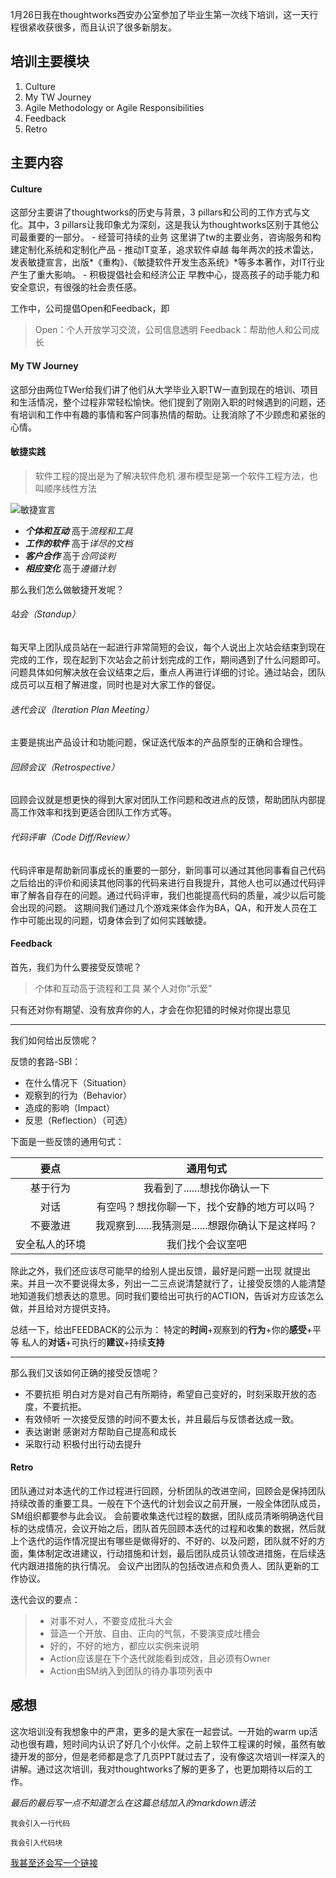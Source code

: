  1月26日我在thoughtworks西安办公室参加了毕业生第一次线下培训，这一天行程很紧收获很多，而且认识了很多新朋友。
  ## 培训主要模块
  1. Culture
  2. My TW Journey
  3. Agile Methodology or Agile Responsibilities
  4. Feedback
  5. Retro
  ## 主要内容
  #### Culture
  这部分主要讲了thoughtworks的历史与背景，3 pillars和公司的工作方式与文化。其中，3 pillars让我印象尤为深刻，这是我认为thoughtworks区别于其他公司最重要的一部分。
     - 经营可持续的业务 
       这里讲了tw的主要业务，咨询服务和构建定制化系统和定制化产品
     - 推动IT变革，追求软件卓越
       每年两次的技术雷达，发表敏捷宣言，出版*《重构》*、*《敏捷软件开发生态系统》*等多本著作，对IT行业产生了重大影响。
     - 积极提倡社会和经济公正
       早教中心，提高孩子的动手能力和安全意识，有很强的社会责任感。

   工作中，公司提倡Open和Feedback，即
  >Open：个人开放学习交流，公司信息透明
  >Feedback：帮助他人和公司成长

   #### My TW Journey
   这部分由两位TWer给我们讲了他们从大学毕业入职TW一直到现在的培训、项目和生活情况，整个过程非常轻松愉快。他们提到了刚刚入职的时候遇到的问题，还有培训和工作中有趣的事情和客户同事热情的帮助。让我消除了不少顾虑和紧张的心情。
  #### 敏捷实践
  >软件工程的提出是为了解决软件危机
  >瀑布模型是第一个软件工程方法，也叫顺序线性方法

  ![敏捷宣言](https://ask.qcloudimg.com/http-save/developer-news/inyarxoqra.jpeg)
  + ***个体和互动*** 高于*流程和工具*
  + ***工作的软件*** 高于*详尽的文档*
  + ***客户合作*** 高于*合同谈判*
  + ***相应变化*** 高于*遵循计划*

  那么我们怎么做敏捷开发呢？
  ###### 站会（Standup）
  每天早上团队成员站在一起进行非常简短的会议，每个人说出上次站会结束到现在完成的工作，现在起到下次站会之前计划完成的工作，期间遇到了什么问题即可。问题具体如何解决放在会议结束之后，重点人再进行详细的讨论。通过站会，团队成员可以互相了解进度，同时也是对大家工作的督促。
  ###### 迭代会议（Iteration Plan Meeting）
  主要是挑出产品设计和功能问题，保证迭代版本的产品原型的正确和合理性。
  ###### 回顾会议（Retrospective）
  回顾会议就是想更快的得到大家对团队工作问题和改进点的反馈，帮助团队内部提高工作效率和找到更适合团队工作方式等。
  ###### 代码评审（Code Diff/Review）
  代码评审是帮助新同事成长的重要的一部分，新同事可以通过其他同事看自己代码之后给出的评价和阅读其他同事的代码来进行自我提升，其他人也可以通过代码评审了解各自存在的问题。通过代码评审，我们也能提高代码的质量，减少以后可能会出现的问题。
  这期间我们通过几个游戏来体会作为BA，QA，和开发人员在工作中可能出现的问题，切身体会到了如何实践敏捷。
  #### Feedback
  首先，我们为什么要接受反馈呢？
  >个体和互动高于流程和工具
  >某个人对你“示爱”

  只有还对你有期望、没有放弃你的人，才会在你犯错的时候对你提出意见
***
  我们如何给出反馈呢？

  反馈的套路-SBI：
  - 在什么情况下（Situation）
  - 观察到的行为（Behavior）
  - 造成的影响（Impact）
  - 反思（Reflection）（可选）

  下面是一些反馈的通用句式：

| 要点 | 通用句式 |
|:----:|:------------:|
| 基于行为 | 我看到了......想找你确认一下 |
| 对话 | 有空吗？想找你聊一下，找个安静的地方可以吗？|
| 不要激进 | 我观察到......我猜测是......想跟你确认下是这样吗？|
| 安全私人的环境 | 我们找个会议室吧 |

  除此之外，我们还应该尽可能早的给别人提出反馈，最好是问题一出现  就提出来。并且一次不要说得太多，列出一二三点说清楚就行了，让接受反馈的人能清楚地知道我们想表达的意思。同时我们要给出可执行的ACTION，告诉对方应该怎么做，并且给对方提供支持。

  总结一下，给出FEEDBACK的公示为：
  特定的**时间**+观察到的**行为**+你的**感受**+平等 私人的**对话**+可执行的**建议**+持续**支持**
***
  那么我们又该如何正确的接受反馈呢？
  * 不要抗拒
    明白对方是对自己有所期待，希望自己变好的，时刻采取开放的态度，不要抗拒。
  * 有效倾听
    一次接受反馈的时间不要太长，并且最后与反馈者达成一致。
  * 表达谢谢
    感谢对方帮助自己提高和成长
  * 采取行动 
    积极付出行动去提升
  #### Retro
  团队通过对本迭代的工作过程进行回顾，分析团队的改进空间，回顾会是保持团队持续改善的重要工具。一般在下个迭代的计划会议之前开展，一般全体团队成员，SM组织都要参与此会议。
  会前要收集迭代过程的数据，团队成员清晰明确迭代目标的达成情况，会议开始之后，团队首先回顾本迭代的过程和收集的数据，然后就上个迭代的运作情况提出有哪些是做得好的、不好的、以及问题，团队就不好的方面，集体制定改进建议，行动措施和计划，最后团队成员认领改进措施，在后续迭代内跟进措施的执行情况。
  会议产出团队的包括改进点和负责人、团队更新的工作协议。

  迭代会议的要点：
  >* 对事不对人，不要变成批斗大会
  >* 营造一个开放、自由、正向的气氛，不要演变成吐槽会
  >* 好的，不好的地方，都应以实例来说明
  >* Action应该是在下个迭代就能看到成效，且必须有Owner
  >* Action由SM纳入到团队的待办事项列表中

  ## 感想
  这次培训没有我想象中的严肃，更多的是大家在一起尝试。一开始的warm up活动也很有趣，短时间内认识了好几个小伙伴。之前上软件工程课的时候，虽然有敏捷开发的部分，但是老师都是念了几页PPT就过去了，没有像这次培训一样深入的讲解。通过这次培训，我对thoughtworks了解的更多了，也更加期待以后的工作。


*最后的最后写一点不知道怎么在这篇总结加入的markdown语法*

`我会引入一行代码`

```
我会引入代码块
```

[我甚至还会写一个链接](https://github.com)
